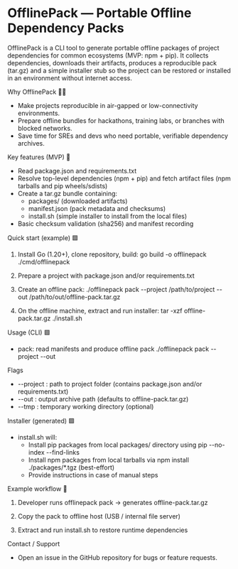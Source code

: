 # OfflinePack — Portable Offline Dependency Packs

OfflinePack is a CLI tool to generate portable offline packages of project dependencies for common ecosystems (MVP: npm + pip). It collects dependencies, downloads their artifacts, produces a reproducible pack (tar.gz) and a simple installer stub so the project can be restored or installed in an environment without internet access.

Why OfflinePack 🤷‍♂️
- Make projects reproducible in air-gapped or low-connectivity environments.
- Prepare offline bundles for hackathons, training labs, or branches with blocked networks.
- Save time for SREs and devs who need portable, verifiable dependency archives.

Key features (MVP) 🧪
- Read package.json and requirements.txt
- Resolve top-level dependencies (npm + pip) and fetch artifact files (npm tarballs and pip wheels/sdists)
- Create a tar.gz bundle containing:
  - packages/ (downloaded artifacts)
  - manifest.json (pack metadata and checksums)
  - install.sh (simple installer to install from the local files)
- Basic checksum validation (sha256) and manifest recording

Quick start (example) 🟩

1. Install Go (1.20+), clone repository, build:
   go build -o offlinepack ./cmd/offlinepack

2. Prepare a project with package.json and/or requirements.txt

3. Create an offline pack:
   ./offlinepack pack --project /path/to/project --out /path/to/out/offline-pack.tar.gz

4. On the offline machine, extract and run installer:
   tar -xzf offline-pack.tar.gz
   ./install.sh

Usage (CLI) 🟩
- pack: read manifests and produce offline pack
  ./offlinepack pack --project <project-dir> --out <output-file>

Flags
- --project : path to project folder (contains package.json and/or requirements.txt)
- --out     : output archive path (defaults to offline-pack.tar.gz)
- --tmp     : temporary working directory (optional)

Installer (generated) 🟩
- install.sh will:
  - Install pip packages from local packages/ directory using pip --no-index --find-links
  - Install npm packages from local tarballs via npm install ./packages/*.tgz (best-effort)
  - Provide instructions in case of manual steps


Example workflow 🔬

1. Developer runs offlinepack pack -> generates offline-pack.tar.gz

2. Copy the pack to offline host (USB / internal file server)

3. Extract and run install.sh to restore runtime dependencies

Contact / Support
- Open an issue in the GitHub repository for bugs or feature requests.

